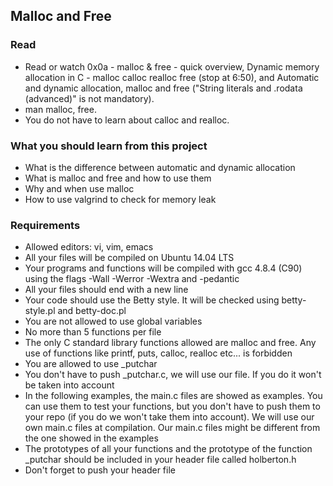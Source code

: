 ## Malloc and Free

### Read

- Read or watch 0x0a - malloc & free - quick overview, Dynamic memory allocation in C - malloc calloc realloc free (stop at 6:50), and Automatic and dynamic allocation, malloc and free ("String literals and .rodata (advanced)" is not mandatory).
- man malloc, free.
- You do not have to learn about calloc and realloc.

### What you should learn from this project

- What is the difference between automatic and dynamic allocation
- What is malloc and free and how to use them
- Why and when use malloc
- How to use valgrind to check for memory leak

### Requirements

- Allowed editors: vi, vim, emacs
- All your files will be compiled on Ubuntu 14.04 LTS
- Your programs and functions will be compiled with gcc 4.8.4 (C90) using the flags -Wall -Werror -Wextra and -pedantic
- All your files should end with a new line
- Your code should use the Betty style. It will be checked using betty-style.pl and betty-doc.pl
- You are not allowed to use global variables
- No more than 5 functions per file
- The only C standard library functions allowed are malloc and free. Any use of functions like printf, puts, calloc, realloc etc... is forbidden
- You are allowed to use _putchar
- You don't have to push _putchar.c, we will use our file. If you do it won't be taken into account
- In the following examples, the main.c files are showed as examples. You can use them to test your functions, but you don't have to push them to your repo (if you do we won't take them into account). We will use our own main.c files at compilation. Our main.c files might be different from the one showed in the examples
- The prototypes of all your functions and the prototype of the function _putchar should be included in your header file called holberton.h
- Don't forget to push your header file
